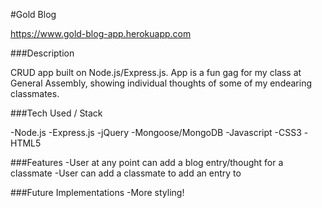 #Gold Blog

https://www.gold-blog-app.herokuapp.com

###Description

CRUD app built on Node.js/Express.js.  App is a fun gag for my class at General Assembly, showing individual thoughts of some of my endearing classmates.

###Tech Used / Stack

-Node.js
-Express.js
-jQuery
-Mongoose/MongoDB
-Javascript
-CSS3
-HTML5

###Features
-User at any point can add a blog entry/thought for a classmate
-User can add a classmate to add an entry to

###Future Implementations
-More styling!
